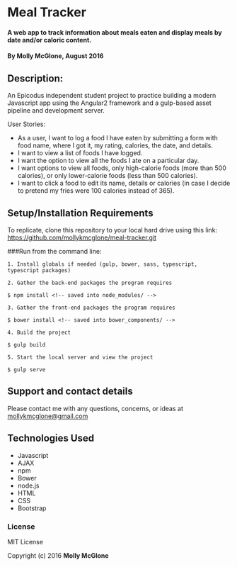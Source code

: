 # Meal Tracker

#### A web app to track information about meals eaten and display meals by date and/or caloric content.

#### By Molly McGlone, August 2016

## Description:

An Epicodus independent student project to practice building a modern Javascript app using the Angular2 framework and a gulp-based asset pipeline and development server.

User Stories:

* As a user, I want to log a food I have eaten by submitting a form with food name, where I got it, my rating, calories, the date, and details.
* I want to view a list of foods I have logged.
* I want the option to view all the foods I ate on a particular day.
* I want options to view all foods, only high-calorie foods (more than 500 calories), or only lower-calorie foods (less than 500 calories).
* I want to click a food to edit its name, details or calories (in case I decide to pretend my fries were 100 calories instead of 365).

## Setup/Installation Requirements

To replicate, clone this repository to your local hard drive using this link: https://github.com/mollykmcglone/meal-tracker.git

###Run from the command line:
```
1. Install globals if needed (gulp, bower, sass, typescript, typescript packages)

2. Gather the back-end packages the program requires

$ npm install <!-- saved into node_modules/ -->

3. Gather the front-end packages the program requires

$ bower install <!-- saved into bower_components/ -->

4. Build the project

$ gulp build

5. Start the local server and view the project

$ gulp serve
```
## Support and contact details

Please contact me with any questions, concerns, or ideas at mollykmcglone@gmail.com

## Technologies Used

* Javascript
* AJAX
* npm
* Bower
* node.js
* HTML
* CSS
* Bootstrap

### License

MIT License

Copyright (c) 2016  **Molly McGlone**
